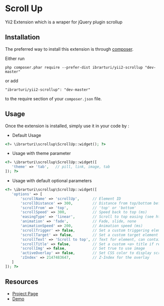 Scroll Up
=========
Yii2 Extension which is a wraper for jQuery plugin scrollup

Installation
------------

The preferred way to install this extension is through [composer](http://getcomposer.org/download/).

Either run

```
php composer.phar require --prefer-dist ibrarturi/yii2-scrollup "dev-master"
```

or add

```
"ibrarturi/yii2-scrollup": "dev-master"
```

to the require section of your `composer.json` file.


Usage
-----

Once the extension is installed, simply use it in your code by  :

 * Default Usage

```php
<?= \ibrarturi\scrollup\ScrollUp::widget(); ?>
```
 * Usage with theme parameter

 ```php
<?= \ibrarturi\scrollup\ScrollUp::widget([
	'theme' => 'tab',   // pill, link, image, tab
]); ?>
```

 * Usage with default optional parameters

 ```php
 <?= \ibrarturi\scrollup\ScrollUp::widget([
    'options' => [
        'scrollName' => 'scrollUp',      // Element ID
        'scrollDistance' => 300,         // Distance from top/bottom before showing element (px)
        'scrollFrom' => 'top',           // 'top' or 'bottom'
        'scrollSpeed' => 300,            // Speed back to top (ms)
        'easingType' => 'linear',        // Scroll to top easing (see http://easings.net/)
        'animation' => 'fade',           // Fade, slide, none
        'animationSpeed' => 200,         // Animation speed (ms)
        'scrollTrigger' => false,        // Set a custom triggering element. Can be an HTML string or jQuery object
        'scrollTarget' => false,         // Set a custom target element for scrolling to. Can be element or number
        'scrollText' => 'Scroll to top', // Text for element, can contain HTML
        'scrollTitle' => false,          // Set a custom <a> title if required.
        'scrollImg' => false,            // Set true to use image
        'activeOverlay' => false,        // Set CSS color to display scrollUp active point, e.g '#00FFFF'
        'zIndex' => 2147483647,          // Z-Index for the overlay
    ]
]); ?>
```

Resources
------

 * [Project Page](http://markgoodyear.com/2013/01/scrollup-jquery-plugin/)
 * [Demo](http://markgoodyear.com/labs/scrollup/)